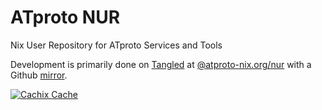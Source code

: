 # ATproto NUR

Nix User Repository for ATproto Services and Tools

Development is primarily done on [Tangled](https://tangled.org) at [@atproto-nix.org/nur](tangled.sh/@atproto-nix.org/nur) with a Github [mirror](https://github.com/atproto-nix/nur).

[![Cachix Cache](https://img.shields.io/badge/cachix-atproto-blue.svg)](https://atproto.cachix.org)
